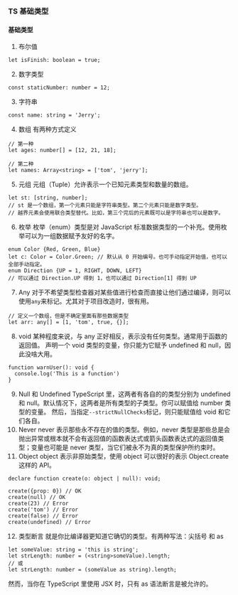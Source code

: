 ### TS 基础类型

#### 基础类型

1. 布尔值

```
let isFinish: boolean = true;
```

2. 数字类型

```
const staticNumber: number = 12;
```

3. 字符串

```
const name: string = 'Jerry';
```

4. 数组
   有两种方式定义

```
// 第一种
let ages: number[] = [12, 21, 18];

// 第二种
let names: Array<string> = ['tom', 'jerry'];
```

5. 元组
   元组（Tuple）允许表示一个已知元素类型和数量的数组。

```
let st: [string, number];
// st 是一个数组，第一个元素只能是字符串类型。第二个元素只能是数字类型。
// 越界元素会使用联合类型替代。比如，第三个完后的元素既可以是字符串也可以是数字。
```

6. 枚举
   枚举（enum）类型是对 JavaScript 标准数据类型的一个补充。使用枚举可以为一组数据赋予友好的名字。

```
enum Color {Red, Green, Blue}
let c: Color = Color.Green; // 默认从 0 开始编号。也可手动指定开始值，也可以全部手动指定。
enum Direction {UP = 1, RIGHT, DOWN, LEFT}
// 可以通过 Direction.UP 得到 1，也可以通过 Direction[1] 得到 UP
```

7. Any
   对于不希望类型检查器对某些值进行检查而直接让他们通过编译，则可以使用`any`来标记。尤其对于项目改造时，很有用。

```
// 定义一个数组，但是不确定里面有那些数据类型
let arr: any[] = [1, 'tom', true, {}];
```

8. void
   某种程度来说，与 any 正好相反，表示没有任何类型。通常用于函数的返回值。
   声明一个 void 类型的变量，你只能为它赋予 undefined 和 null，因此没啥大用。

```
function warnUser(): void {
  console.log('This is a function')
}
```

9. Null 和 Undefined
   TypeScript 里，这两者有各自的的类型分别为 undefined 和 null。默认情况下，这两者是所有类型的子类型。你可以赋值给 number 类型的变量。
   然后，当指定`--strictNullChecks`标记，则只能赋值给 void 和它们各自。
10. Never
    never 表示那些永不存在的值的类型。例如，never 类型是那些总是会抛出异常或根本就不会有返回值的函数表达式或箭头函数表达式的返回值类型；变量也可能是 never 类型，当它们被永不为真的类型保护所约束时。
11. Object
    object 表示非原始类型，使用 object 可以很好的表示 Object.create 这样的 API。

```
declare function create(o: object | null): void;

create({prop: 0}) // OK
create(null) // OK
create(23) // Error
create('tom') // Error
create(false) // Error
create(undefined) // Error
```

12. 类型断言
    就是你比编译器更知道它确切的类型。有两种写法：尖括号 和 as

```
let someValue: string = 'this is string';
let strLength: number = (<string>someValue).length;
// 或
let strLength: number = (someValue as string).length;
```

然而，当你在 TypeScript 里使用 JSX 时，只有 as 语法断言是被允许的。
